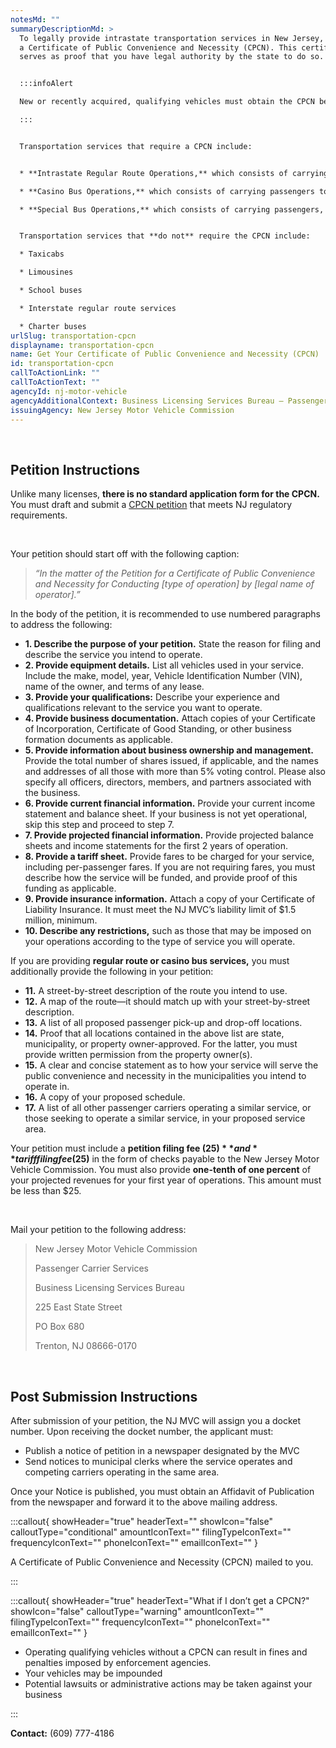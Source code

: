 ```yaml
---
notesMd: ""
summaryDescriptionMd: >
  To legally provide intrastate transportation services in New Jersey, you need
  a Certificate of Public Convenience and Necessity (CPCN). This certificate
  serves as proof that you have legal authority by the state to do so.


  :::infoAlert 

  New or recently acquired, qualifying vehicles must obtain the CPCN before scheduling the vehicle’s initial inspection, and before registering the vehicle with the MVC for plates.

  :::


  Transportation services that require a CPCN include:


  * **Intrastate Regular Route Operations,** which consists of carrying passengers on a regular schedule between fixed points in NJ for compensation. This service can be open to the public or restricted to a specific group.

  * **Casino Bus Operations,** which consists of carrying passengers to and from one or more casinos in Atlantic City to places throughout NJ.

  * **Special Bus Operations,** which consists of carrying passengers, not on a regular schedule, to or from a place in NJ for per-person compensation. The compensation may include special discounts or premiums for attractions that are served by the route. These trips are offered and arranged by the owner of the bus company.


  Transportation services that **do not** require the CPCN include: 

  * Taxicabs

  * Limousines

  * School buses

  * Interstate regular route services

  * Charter buses
urlSlug: transportation-cpcn
displayname: transportation-cpcn
name: Get Your Certificate of Public Convenience and Necessity (CPCN)
id: transportation-cpcn
callToActionLink: ""
callToActionText: ""
agencyId: nj-motor-vehicle
agencyAdditionalContext: Business Licensing Services Bureau – Passenger Carrier Unit
issuingAgency: New Jersey Motor Vehicle Commission
---
```

&nbsp;
## Petition Instructions

Unlike many licenses, **there is no standard application form for the CPCN.** You must draft and submit a [CPCN petition](https://www.nj.gov/mvc/pdf/business/cpcn_instructions.pdf) that meets NJ regulatory requirements.

&nbsp;

Your petition should start off with the following caption:

> *“In the matter of the Petition for a Certificate of Public Convenience and Necessity for Conducting \[type of operation] by \[legal name of operator].​”*
> &nbsp;

In the body of the petition, it is recommended to use numbered paragraphs to address the following:​

* **1. Describe the purpose of your petition.** State the reason for filing and describe the service you intend to operate.
* **2. Provide equipment details.** List all vehicles used in your service. Include the make, model, year, Vehicle Identification Number (VIN), name of the owner, and terms of any lease.
* **3. Provide your qualifications:** Describe your experience and qualifications relevant to the service you want to operate.
* **4. Provide business documentation.** Attach copies of your Certificate of Incorporation, Certificate of Good Standing, or other business formation documents as applicable.
* **5. Provide information about business ownership and management.** Provide the total number of shares issued, if applicable, and the names and addresses of all those with more than 5% voting control. Please also specify all officers, directors, members, and partners associated with the business.
* **6. Provide current financial information.** Provide your current income statement and balance sheet. If your business is not yet operational, skip this step and proceed to step 7.
* **7. Provide projected financial information.** Provide projected balance sheets and income statements for the first 2 years of operation.
* **8. Provide a tariff sheet.** Provide fares to be charged for your service, including per-passenger fares. If you are not requiring fares, you must describe how the service will be funded, and provide proof of this funding as applicable.
* **9. Provide insurance information.** Attach a copy of your Certificate of Liability Insurance. It must meet the NJ MVC’s liability limit of $1.5 million, minimum.
* **10. Describe any restrictions,** such as those that may be imposed on your operations according to the type of service you will operate.

If you are providing **regular route or casino bus services,** you must additionally provide the following in your petition:

* **11.** A street-by-street description of the route you intend to use.
* **12.** A map of the route—it should match up with your street-by-street description.
* **13.** A list of all proposed passenger pick-up and drop-off locations.
* **14.** Proof that all locations contained in the above list are state, municipality, or property owner-approved. For the latter, you must provide written permission from the property owner(s).
* **15.** A clear and concise statement as to how your service will serve the public convenience and necessity in  the municipalities you intend to operate in.
* **16.** A copy of your proposed schedule.
* **17.** A list of all other passenger carriers operating a similar service, or those seeking to operate a similar service, in your proposed service area.


Your petition must include a **petition filing fee ($25)** and **tariff filing fee ($25)** in the form of checks payable to the New Jersey Motor Vehicle Commission. You must also provide **one-tenth of one percent** of your projected revenues for your first year of operations. This amount must be less than $25.

&nbsp;

Mail your petition to the following address:


>
> New Jersey Motor Vehicle Commission
> &nbsp;
>
> Passenger Carrier Services
> &nbsp;
>
> Business Licensing Services Bureau
> &nbsp;
>
> 225 East State Street
> &nbsp;
>
> PO Box 680
> &nbsp;
>
> Trenton, NJ 08666-0170

&nbsp;
## Post Submission Instructions

After submission of your petition, the NJ MVC will assign you a docket number. Upon receiving the docket number, the applicant must:

* Publish a notice of petition in a newspaper designated by the MVC
* Send notices to municipal clerks where the service operates and competing carriers operating in the same area.

Once your Notice is published, you must obtain an Affidavit of Publication from the newspaper and forward it to the above mailing address.

:::callout{ showHeader="true" headerText="" showIcon="false" calloutType="conditional" amountIconText="" filingTypeIconText="" frequencyIconText="" phoneIconText="" emailIconText="" }

A Certificate of Public Convenience and Necessity (CPCN) mailed to you.

:::

:::callout{ showHeader="true" headerText="What if I don’t get a CPCN?" showIcon="false" calloutType="warning" amountIconText="" filingTypeIconText="" frequencyIconText="" phoneIconText="" emailIconText="" }

* Operating qualifying vehicles without a CPCN can result in fines and penalties imposed by enforcement agencies.
* Your vehicles may be impounded
* Potential lawsuits or administrative actions may be taken against your business

:::

**Contact:** (609) 777-4186